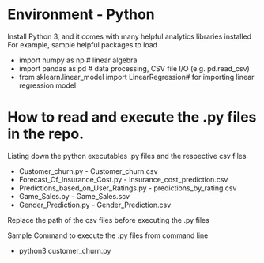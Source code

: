 # Environment - Python

Install Python 3, and it comes with many helpful analytics libraries installed
 For example, sample helpful packages to load

* import numpy as np # linear algebra
* import pandas as pd # data processing, CSV file I/O (e.g. pd.read_csv)
* from sklearn.linear_model import LinearRegression# for importing linear regression model

# How to read and execute the .py files in the repo.

Listing down the python executables .py files and the respective csv files
* Customer_churn.py - Customer_churn.csv
* Forecast_Of_Insurance_Cost.py - Insurance_cost_prediction.csv
* Predictions_based_on_User_Ratings.py - predictions_by_rating.csv
* Game_Sales.py - Game_Sales.scv
* Gender_Prediction.py - Gender_Prediction.csv

Replace the path of the csv files before executing the .py files

Sample Command to execute the .py files from command line
* python3 customer_churn.py

